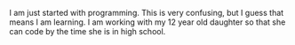 I am just started with programming.  This is very confusing, but I guess that means I am learning.  I am working with my 12 year old daughter so that she can code by the time she is in high school.